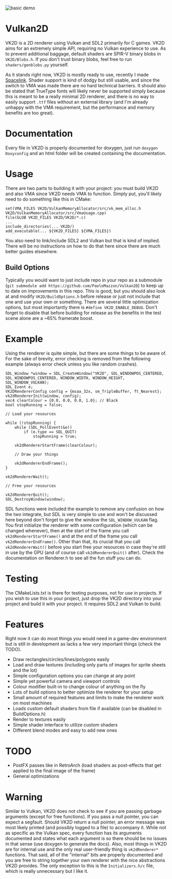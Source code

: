 ![basic demo](https://i.imgur.com/InP0Sou.gif)

Vulkan2D
========
VK2D is a 2D renderer using Vulkan and SDL2 primarily for C games. VK2D aims for an extremely
simple API, requiring no Vulkan experience to use. As to prevent additional baggage, default 
shaders are SPIR-V binary blobs in `VK2D/Blobs.h`. If you don't trust binary blobs, feel free
to run `shaders/genblobs.py` yourself.

As it stands right now, VK2D is mostly ready to use, recently I made [Spacelink](https://github.com/PaoloMazzon/Spacelink).
Shader support is kind of dodgy but still usable, and since the switch to VMA was made there are
no hard technical barriers. It should also be stated that TrueType fonts will likely never be
supported simply because this is meant to be a really minimal 2D renderer, and there is no way
to easily support `.ttf` files without an external library (and I'm already unhappy with the VMA
requirement, but the performance and memory benefits are too great). 

Documentation
=============
Every file in VK2D is properly documented for doxygen, just run `doxygen Doxyconfig` and an html
folder will be created containing the documentation.

Usage
=====
There are two parts to building it with your project: you must build VK2D and also VMA since
VK2D needs VMA to function. Simply put, you'll likely need to do something like this in CMake:

    set(VMA_FILES VK2D/VulkanMemoryAllocator/src/vk_mem_alloc.h VK2D/VulkanMemoryAllocator/src/VmaUsage.cpp)
    file(GLOB VK2D_FILES VK2D/VK2D/*.c)
    ...
    include_directories(... VK2D/)
    add_executable(... ${VK2D_FILES} ${VMA_FILES})
   
You also need to link/include SDL2 and Vulkan but that is kind of implied. There will be no
instructions on how to do that here since there are much better guides elsewhere.

Build Options
-------------
Typically you would want to just include repo in your repo as a submodule (`git submodule add https://github.com/PaoloMazzon/Vulkan2D`)
to keep up to date on improvements in this repo. This is good, but you should also look at
and modify `VK2D/BuildOptions.h` before release or just not include that one and use your own or
something. There are several little optimization options, but most importantly there is
`#define VK2D_ENABLE_DEBUG`. Don't forget to disable that before building for release as the
benefits in the test scene alone are a ~65% framerate boost.

Example
=======
Using the renderer is quite simple, but there are some things to be aware of. For the sake
of brevity, error checking is removed from the following example (always error check unless
you like random crashes).

    SDL_Window *window = SDL_CreateWindow("VK2D", SDL_WINDOWPOS_CENTERED, SDL_WINDOWPOS_CENTERED, WINDOW_WIDTH, WINDOW_HEIGHT, SDL_WINDOW_VULKAN);
   	SDL_Event e;
   	VK2DRendererConfig config = {msaa_32x, sm_TripleBuffer, ft_Nearest};
    vk2dRendererInit(window, config);
    vec4 clearColour = {0.0, 0.0, 0.0, 1.0}; // Black
    bool stopRunning = false;
    
    // Load your resources
    
   	while (!stopRunning) {
   		while (SDL_PollEvent(&e))
   			if (e.type == SDL_QUIT)
   				stopRunning = true;
    
   		vk2dRendererStartFrame(clearColour);
   		
   		// Draw your things
   		
   		vk2dRendererEndFrame();
   	}
    
   	vk2dRendererWait();
   	
   	// Free your resources
   	
   	vk2dRendererQuit();
   	SDL_DestroyWindow(window);

SDL functions were included the example to remove any confusion on how the two integrate, but
SDL is very simple to use and won't be discussed here beyond don't forget to give the window the
`SDL_WINDOW_VULKAN` flag. You first initialize the renderer with some configuration (which can
be changed whenever), then at the start of the frame you call `vk2dRendererStartFrame()` and at
the end of the frame you call `vk2dRendererEndFrame()`. Other than that, its crucial that you
call `vk2dRendererWait()` before you start free your resources in case they're still in use by
the GPU (and of course call `vk2dRendererQuit()` after). Check the documentation on Renderer.h
to see all the fun stuff you can do.

Testing
=======
The CMakeLists.txt is there for testing purposes, not for use in projects. If you
wish to use this in your project, just drop the VK2D directory into your project
and build it with your project. It requires SDL2 and Vulkan to build.

Features
========
Right now it can do most things you would need in a game-dev environment but is still
in development as lacks a few very important things (check the TODO).

 + Draw rectangles/circles/lines/polygons easily
 + Load and draw textures (including only parts of images for sprite sheets and the lot)
 + Simple configuration options you can change at any point
 + Simple yet powerful camera and viewport controls
 + Colour modifier built-in to change colour of anything on the fly
 + Lots of build options to better optimize the renderer for your setup
 + Small amount of required features and limits to make the renderer work on most machines
 + Loads custom default shaders from file if available (can be disabled in BuildOptions.h)
 + Render to textures easily
 + Simple shader interface to utilize custom shaders
 + Different blend modes and easy to add new ones

TODO
====

 + PostFX passes like in RetroArch (load shaders as post-effects that get applied to the final image of the frame)
 + General optimizations

Warning
=======
Similar to Vulkan, VK2D does not check to see if you are passing garbage arguments (except for 
free functions). If you pass a null pointer, you can expect a segfault. Should VK2D return a null
pointer, an error message was most likely printed (and possibly logged to a file) to accompany it.
While not as specific as the Vulkan spec, every function has its arguments documented and states 
what each argument is so there should be no issues in that sense (use doxygen to generate the docs).
Also, most things in VK2D are for  internal use and the only real user-friendly thing is `vk2dRenderer*`
functions. That said, all of the "internal" bits are properly documented and you are free to string
together your own renderer with the nice abstractions VK2D provides. The only exception to this is the
`Initializers.h/c` file, which is really unnecessary but I like it.